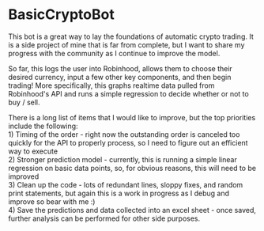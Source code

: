 # BasicCryptoBot

This bot is a great way to lay the foundations of automatic crypto trading. It is a side project of mine that is far from complete, but I want to share my progress with the community as I continue to improve the model. <br/>

So far, this logs the user into Robinhood, allows them to choose their desired currency, input a few other key components, and then begin trading! More specifically, this graphs realtime data pulled from Robinhood's API and runs a simple regression to decide whether or not to buy / sell. <br/>

There is a long list of items that I would like to improve, but the top priorities include the following: <br/>
    1) Timing of the order - right now the outstanding order is canceled too quickly for the API to properly process, so I need to figure out an efficient way to execute <br/>
    2) Stronger prediction model - currently, this is running a simple linear regression on basic data points, so, for obvious reasons, this will need to be improved <br/>
    3) Clean up the code - lots of redundant lines, sloppy fixes, and random print statements, but again this is a work in progress as I debug and improve so bear with me :)<br/>
    4) Save the predictions and data collected into an excel sheet - once saved, further analysis can be performed for other side purposes. 

